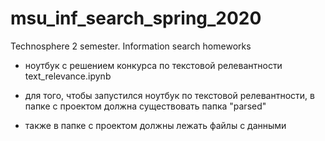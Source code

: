 # msu_inf_search_spring_2020
Technosphere 2 semester. Information search homeworks

* ноутбук с решением конкурса по текстовой релевантности text_relevance.ipynb

* для того, чтобы запустился ноутбук по текстовой релевантности, в папке с проектом должна существовать папка "parsed"

* также в папке с проектом должны лежать файлы с данными
